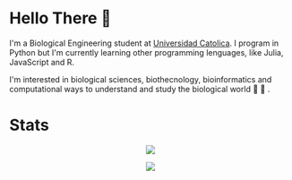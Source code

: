 

<!--
**ggmirandac/ggmirandac** is a ✨ _special_ ✨ repository because its `README.md` (this file) appears on your GitHub profile.

Here are some ideas to get you started:

- 🔭 I’m currently working on ...
- 🌱 I’m currently learning ...
- 👯 I’m looking to collaborate on ...
- 🤔 I’m looking for help with ...
- 💬 Ask me about ...
- 📫 How to reach me: ...
- 😄 Pronouns: ...
- ⚡ Fun fact: ...
-->

# **Hello There** 🐋

I'm a Biological Engineering student at [Universidad Catolica](https://www.ing.uc.cl/). I program in Python but I'm currently learning other programming lenguages, like Julia, JavaScript and R.

I'm interested in biological sciences, biothecnology, bioinformatics and computational ways to understand and study the biological world :microbe: 🧬 .
# Stats

<p align="center">

<img  src="https://github-readme-stats.vercel.app/api?username=ggmirandac&show_icons=true&theme=radical&icon_color=6392DF">

</p>
<p align="center">
<img src="https://github-readme-stats.vercel.app/api/top-langs/?username=ggmirandac&theme=radical&layout=compact">

</p>
